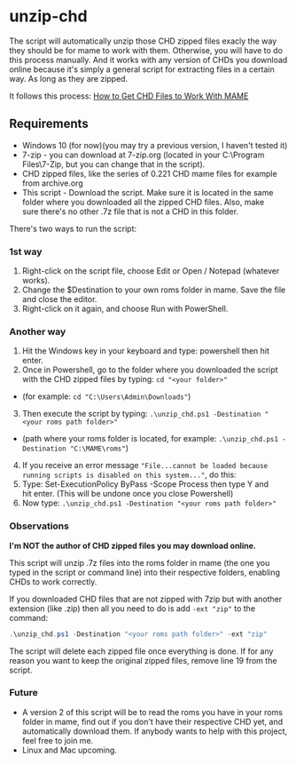 # unzip-chd

The script will automatically unzip those CHD zipped files exacly the way they should be for mame to work with them. Otherwise, you will have to do this process manually. And it works with any version of CHDs you download online because it's simply a general script for extracting files in a certain way. As long as they are zipped.

It follows this process: [How to Get CHD Files to Work With MAME]()

## Requirements

-  Windows 10 (for now)(you may try a previous version, I haven't tested it)
-  7-zip - you can download at 7-zip.org (located in your C:\Program Files\7-Zip, but you can change that in the script).
-  CHD zipped files, like the series of 0.221 CHD mame files for example from archive.org
-  This script - Download the script. Make sure it is located in the same folder where you downloaded all the zipped CHD files. Also, make sure there's no other .7z file that is not a CHD in this folder.

There's two ways to run the script:

### 1st way

1. Right-click on the script file, choose Edit or Open / Notepad (whatever works).
2. Change the $Destination to your own roms folder in mame. Save the file and close the editor.
3. Right-click on it again, and choose Run with PowerShell.

### Another way

1. Hit the Windows key in your keyboard and type: powershell then hit enter.
2. Once in Powershell, go to the folder where you downloaded the script with the CHD zipped files by typing: `cd "<your folder>"`
  - (for example: `cd "C:\Users\Admin\Downloads"`) 
3. Then execute the script by typing: `.\unzip_chd.ps1 -Destination "<your roms path folder>"`
  - (path where your roms folder is located, for example: `.\unzip_chd.ps1 -Destination "C:\MAME\roms"`)
4. If you receive an error message `"File...cannot be loaded because running scripts is disabled on this system..."`, do this:
5. Type: Set-ExecutionPolicy ByPass -Scope Process then type Y and hit enter. (This will be undone once you close Powershell)
6. Now type: `.\unzip_chd.ps1 -Destination "<your roms path folder>"`

### Observations

__I'm NOT the author of CHD zipped files you may download online.__

This script will unzip .7z files into the roms folder in mame (the one you typed in the script or command line) into their respective folders, enabling CHDs to work correctly.

If you downloaded CHD files that are not zipped with 7zip but with another extension (like .zip) then all you need to do is add `-ext "zip"` to the command:

```powershell
.\unzip_chd.ps1 -Destination "<your roms path folder>" -ext "zip"
```

The script will delete each zipped file once everything is done. If for any reason you want to keep the original zipped files, remove line 19 from the script.

### Future

-  A version 2 of this script will be to read the roms you have in your roms folder in mame, find out if you don't have their respective CHD yet, and automatically download them. If anybody wants to help with this project, feel free to join me.
-  Linux and Mac upcoming.
